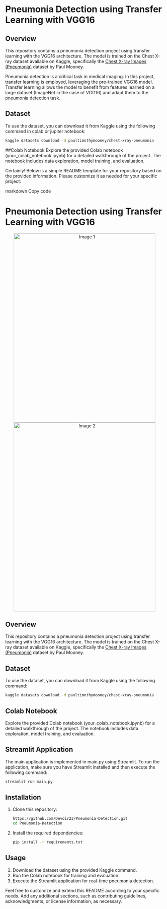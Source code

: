 # Pneumonia Detection using Transfer Learning with VGG16

## Overview
This repository contains a pneumonia detection project using transfer learning with the VGG16 architecture. The model is trained on the Chest X-ray dataset available on Kaggle, specifically the [Chest X-ray Images (Pneumonia)](https://www.kaggle.com/paultimothymooney/chest-xray-pneumonia) dataset by Paul Mooney.

Pneumonia detection is a critical task in medical imaging. In this project, transfer learning is employed, leveraging the pre-trained VGG16 model. Transfer learning allows the model to benefit from features learned on a large dataset (ImageNet in the case of VGG16) and adapt them to the pneumonia detection task.



## Dataset
To use the dataset, you can download it from Kaggle using the following command in colab or jupiter notebook:
```bash
kaggle datasets download -d paultimothymooney/chest-xray-pneumonia
```

##Colab Notebook
Explore the provided Colab notebook (your_colab_notebook.ipynb) for a detailed walkthrough of the project. The notebook includes data exploration, model training, and evaluation.


Certainly! Below is a simple README template for your repository based on the provided information. Please customize it as needed for your specific project:

markdown
Copy code
# Pneumonia Detection using Transfer Learning with VGG16
<div align="center">
    <img src="https://github.com/Devoir23/Pneumonia-Detection/assets/83571014/0c5b7576-37b0-4a74-9936-9d820bad8f81" alt="Image 1" width="450" height="600"/>
    <img src="https://github.com/Devoir23/Pneumonia-Detection/assets/83571014/f755e7a3-6000-4232-82d0-8349e9507aa6" alt="Image 2" width="450" height="600"/>
</div>


## Overview
This repository contains a pneumonia detection project using transfer learning with the VGG16 architecture. The model is trained on the Chest X-ray dataset available on Kaggle, specifically the [Chest X-ray Images (Pneumonia)](https://www.kaggle.com/paultimothymooney/chest-xray-pneumonia) dataset by Paul Mooney.

## Dataset
To use the dataset, you can download it from Kaggle using the following command:
```bash
kaggle datasets download -d paultimothymooney/chest-xray-pneumonia
```
## Colab Notebook
Explore the provided Colab notebook (your_colab_notebook.ipynb) for a detailed walkthrough of the project. The notebook includes data exploration, model training, and evaluation.

## Streamlit Application
The main application is implemented in main.py using Streamlit. To run the application, make sure you have Streamlit installed and then execute the following command:
```bash
streamlit run main.py
```
## Installation
1. Clone this repository:
   ```bash
   https://github.com/Devoir23/Pneumonia-Detection.git
   cd Pneumonia-Detection
   ```
2. Install the required dependencies:
   ```bash
   pip install -r requirements.txt
   ```

## Usage
1. Download the dataset using the provided Kaggle command.
2. Run the Colab notebook for training and evaluation.
3. Execute the Streamlit application for real-time pneumonia detection.

Feel free to customize and extend this README according to your specific needs. Add any additional sections, such as contributing guidelines, acknowledgments, or license information, as necessary.
   

   

   
